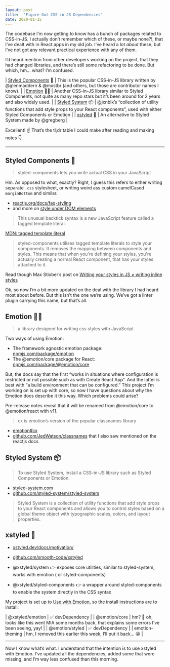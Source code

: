 ```yaml
---
layout: post
title:  "Figure Out CSS-in-JS Dependencies"
date: 2020-01-15
---
```


The codebase I’m now getting to know has a bunch of packages related to CSS-in-JS. I actually don’t remember which of these, or maybe none?!, that I’ve dealt with in React apps in my old job. I’ve heard a lot _about_ these, but I’ve not got any relevant practical experience with any of them.

I’d heard mention from other developers working on the project, that they had changed libraries, and there’s still some refactoring to be done. But which, hm… what? I’m confused.

| [Styled Components](https://styled-system.com/) 💅 | This is the popular CSS-in-JS library written by @glenmaddern & @mxstbr (and others, but those are contributor names I know). |
| [Emotion](https://emotion.sh) 👩‍🎤 | Another CSS-in-JS library similar to Styled Components, not quite as many repo stars but it’s been around for 2 years and also widely used. |
| [Styled System](https://styled-system.com/) 📦 | @jxnblk’s “collection of utility functions that add style props to your React components”, used with either Styled Components or Emotion |
| [xstyled](https://xstyled.dev/) 🎀 | An alternative to Styled System made by @gregberg |

Excellent! ☝️ That’s the tl;dr table I could make after reading and making notes 👇

---

## Styled Components 💅

> styled-components lets you write actual CSS in your JavaScript

Hm. As opposed to what, exactly? Right, I guess this refers to either writing separate `.css` stylesheet, or writing weird ass custom camelCased `marginBottom` and similar.

* [reactjs.org/docs/faq-styling](https://reactjs.org/docs/faq-styling.html)
* and more on [style under DOM elements](https://reactjs.org/docs/dom-elements.html#style)

> This unusual backtick syntax is a new JavaScript feature called a tagged template literal.

[MDN: tagged template literal](https://developer.mozilla.org/en-US/docs/Web/JavaScript/Reference/Template_literals#Tagged_templates)

> styled-components utilises tagged template literals to style your components. It removes the mapping between components and styles. This means that when you're defining your styles, you're actually creating a normal React component, that has your styles attached to it.

Read though Max Stiober’s post on [Writing your styles in JS ≠ writing inline styles](https://mxstbr.blog/2016/11/inline-styles-vs-css-in-js/)

Ok, so now I’m a bit more updated on the deal with the library I had heard most about before. But this isn’t the one we’re using. We’ve got a linter plugin carrying this name, but that’s all.

## Emotion 👩‍🎤

> a library designed for writing css styles with JavaScript

Two ways of using Emotion:
* The framework agnostic emotion package: [npmjs.com/package/emotion](https://www.npmjs.com/package/emotion)
* The @emotion/core package for React: [npmjs.com/package/@emotion/core](https://www.npmjs.com/package/@emotion/core)

But, the docs say that the first “works in situations where configuration is restricted or not possible such as with Create React App”. And the latter is best with “a build environment that can be configured.” This project I’m working on is set up with core, so now I have questions about why the Emotion docs describe it this way. Which problems could arise?

Pre-release notes reveal that it will be renamed from @emotion/core to @emotion/react with v11.

> cx is emotion’s version of the popular classnames library

* [emotion#cx](https://emotion.sh/docs/emotion#cx)
* [github.com/JedWatson/classnames](https://github.com/JedWatson/classnames) that I also saw mentioned on the reactjs docs

## Styled System 📦

> To use Styled System, install a CSS-in-JS library such as Styled Components or Emotion.

* [styled-system.com](https://styled-system.com/)
* [github.com/styled-system/styled-system](https://github.com/styled-system/styled-system)

> Styled System is a collection of utility functions that add style props to your React components and allows you to control styles based on a global theme object with typographic scales, colors, and layout properties.

## xstyled 🎀

* [xstyled.dev/docs/motivation/](https://xstyled.dev/docs/motivation/)
* [github.com/smooth-code/xstyled](https://github.com/smooth-code/xstyled)

* @xstyled/system 👉 exposes core utilities, similar to styled-system, works with emotion ( or styled-components)
* @xstyled/styled-components 👉 a wrapper around styled-components to enable the system directly in the CSS syntax

My project is set up to [Use with Emotion](https://xstyled.dev/docs/emotion/), so the install instructions are to install:

| @xstyled/emotion | ✅ devDependency |
| @emotion/core | hm? 🧐 oh, looks like this went MIA some months back, that explains some errors I’ve been seeing, yay! |
| @emotion/styled | ✅ devDependency |
| emotion-theming | hm, I removed this earlier this week, I’ll put it back… 😜 |

---

Now I know what’s what. I understand that the intention is to use xstyled with Emotion. I’ve updated all the dependencies, added some that were missing, and I’m way less confused than this morning.
